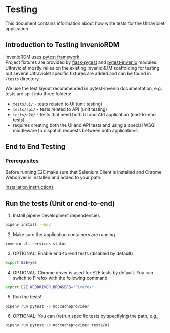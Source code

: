 # Testing

This document contains information about how write tests for the UltraViolet application.


## Introduction to Testing InvenioRDM

InvenioRDM uses [pytest framework](https://docs.pytest.org/en/6.2.x/).  
Project fixtures are provided by [flask-pytest](https://pytest-flask.readthedocs.io/en/latest/) and [pytest-invenio](https://pytest-invenio.readthedocs.io/en/latest/index.html) modules.
Ultraviolet mostly relies  on the existing InvenioRDM scaffolding for testing but several Ultraviolet specific fixtures are added and can be found in `/tests` directory.

We use the test layout recommended in pytest-invenio documentation, e.g. tests are split into three folders:
- `tests/ui/` - tests related to UI (unit testing)
- `tests/api/` - tests related to API (unit testing)
- `tests/e2e/` - tests that need both UI and API application (end-to-end tests)
- requires creating both the UI and API tests and using a special WSGI middleware to dispatch requests between both applications.

## End to End Testing

### Prerequisites

Before running E2E make sure that Selenium Client is installed and Chrome Webdriver is installed and added to your path.

[Installation instructions](https://www.selenium.dev/selenium/docs/api/py/)

## Run the tests (Unit or end-to-end)

1. Install pipenv development dependencies
  ``` sh
  pipenv install --dev
  ```
2. Make sure the application containers are running
  ``` sh
  invenio-cli services status
  ```
3. OPTIONAL: Enable end-to-end tests (disabled by default)
  ``` sh
  export E2E=yes
  ```
4. OPTIONAL: Chrome driver is used for E2E tests by default. You can switch to Firefox with the following command:
  ``` sh
  export E2E_WEBDRIVER_BROWSERS="Firefox"
  ```
5. Run the tests!
  ``` sh
  pipenv run pytest -p no:cacheprovider
  ```
6. OPTIONAL: You can (re)run specific tests by specifying the path, e.g.,
  ``` sh
  pipenv run pytest -p no:cacheprovider tests/ui
  ```
